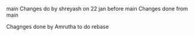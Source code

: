 main
Changes do by shreyash on 22 jan before main
Changes done from main

Chagnges done by Amrutha to do rebase
